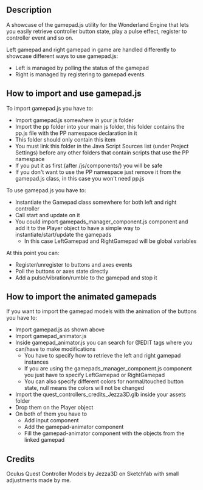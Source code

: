 
## Description
A showcase of the gamepad.js utility for the Wonderland Engine that lets you easily retrieve controller button state, play a pulse effect, register to controller event and so on.

Left gamepad and right gamepad in game are handled differently to showcase different ways to use gamepad.js:
  - Left is managed by polling the status of the gamepad
  - Right is managed by registering to gamepad events

## How to import and use gamepad.js
To import gamepad.js you have to:
- Import gamepad.js somewhere in your js folder
- Import the pp folder into your main js folder, this folder contains the pp.js file with the PP namespace declaration in it
- This folder should only contain this item
- You must link this folder in the Java Script Sources list (under Project Settings) before any other folders that contain scripts that use the PP namespace
- If you put it as first (after /js/components/) you will be safe
- If you don't want to use the PP namespace just remove it from the gamepad.js class, in this case you won't need pp.js

To use gamepad.js you have to:
- Instantiate the Gamepad class somewhere for both left and right controller
- Call start and update on it 
- You could import gamepads_manager_component.js component and add it to the Player object to have a simple way to instantiate/start/update the gamepads
  - In this case LeftGamepad and RightGamepad will be global variables

At this point you can:
- Register/unregister to buttons and axes events
- Poll the buttons or axes state directly
- Add a pulse/vibration/rumble to the gamepad and stop it

## How to import the animated gamepads
If you want to import the gamepad models with the animation of the buttons you have to:
- Import gamepad.js as shown above
- Import gamepad_animator.js
- Inside gamepad_animator.js you can search for @EDIT tags where you can/have to make modifications
  - You have to specify how to retrieve the left and right gamepad instances
  - If you are using the gamepads_manager_component.js component you just have to specify LeftGamepad or RightGamepad
  - You can also specify different colors for normal/touched button state, null means the colors will not be changed
- Import the quest_controllers_credits_Jezza3D.glb inside your assets folder
- Drop them on the Player object
- On both of them you have to
  - Add input component
  - Add the gamepad-animator component
  - Fill the gamepad-animator component with the objects from the linked gamepad

## Credits
Oculus Quest Controller Models by Jezza3D on Sketchfab with small adjustments made by me.
